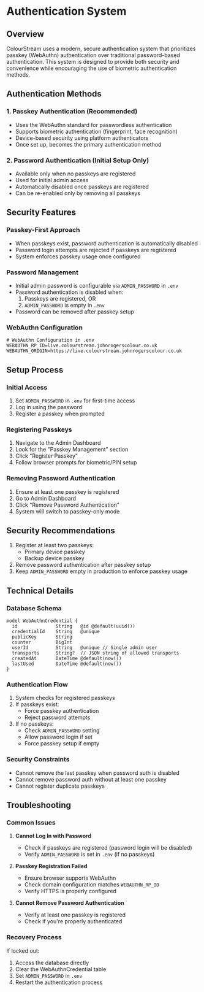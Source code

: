 # Authentication System

## Overview

ColourStream uses a modern, secure authentication system that prioritizes passkey (WebAuthn) authentication over traditional password-based authentication. This system is designed to provide both security and convenience while encouraging the use of biometric authentication methods.

## Authentication Methods

### 1. Passkey Authentication (Recommended)
- Uses the WebAuthn standard for passwordless authentication
- Supports biometric authentication (fingerprint, face recognition)
- Device-based security using platform authenticators
- Once set up, becomes the primary authentication method

### 2. Password Authentication (Initial Setup Only)
- Available only when no passkeys are registered
- Used for initial admin access
- Automatically disabled once passkeys are registered
- Can be re-enabled only by removing all passkeys

## Security Features

### Passkey-First Approach
- When passkeys exist, password authentication is automatically disabled
- Password login attempts are rejected if passkeys are registered
- System enforces passkey usage once configured

### Password Management
- Initial admin password is configurable via `ADMIN_PASSWORD` in `.env`
- Password authentication is disabled when:
  1. Passkeys are registered, OR
  2. `ADMIN_PASSWORD` is empty in `.env`
- Password can be removed after passkey setup

### WebAuthn Configuration
```env
# WebAuthn Configuration in .env
WEBAUTHN_RP_ID=live.colourstream.johnrogerscolour.co.uk
WEBAUTHN_ORIGIN=https://live.colourstream.johnrogerscolour.co.uk
```

## Setup Process

### Initial Access
1. Set `ADMIN_PASSWORD` in `.env` for first-time access
2. Log in using the password
3. Register a passkey when prompted

### Registering Passkeys
1. Navigate to the Admin Dashboard
2. Look for the "Passkey Management" section
3. Click "Register Passkey"
4. Follow browser prompts for biometric/PIN setup

### Removing Password Authentication
1. Ensure at least one passkey is registered
2. Go to Admin Dashboard
3. Click "Remove Password Authentication"
4. System will switch to passkey-only mode

## Security Recommendations

1. Register at least two passkeys:
   - Primary device passkey
   - Backup device passkey
2. Remove password authentication after passkey setup
3. Keep `ADMIN_PASSWORD` empty in production to enforce passkey usage

## Technical Details

### Database Schema
```prisma
model WebAuthnCredential {
  id              String   @id @default(uuid())
  credentialId    String   @unique
  publicKey       String
  counter         BigInt
  userId          String   @unique // Single admin user
  transports      String?  // JSON string of allowed transports
  createdAt       DateTime @default(now())
  lastUsed        DateTime @default(now())
}
```

### Authentication Flow
1. System checks for registered passkeys
2. If passkeys exist:
   - Force passkey authentication
   - Reject password attempts
3. If no passkeys:
   - Check `ADMIN_PASSWORD` setting
   - Allow password login if set
   - Force passkey setup if empty

### Security Constraints
- Cannot remove the last passkey when password auth is disabled
- Cannot remove password auth without at least one passkey
- Cannot register duplicate passkeys

## Troubleshooting

### Common Issues
1. **Cannot Log In with Password**
   - Check if passkeys are registered (password login will be disabled)
   - Verify `ADMIN_PASSWORD` is set in `.env` (if no passkeys)

2. **Passkey Registration Failed**
   - Ensure browser supports WebAuthn
   - Check domain configuration matches `WEBAUTHN_RP_ID`
   - Verify HTTPS is properly configured

3. **Cannot Remove Password Authentication**
   - Verify at least one passkey is registered
   - Check if you're properly authenticated

### Recovery Process
If locked out:
1. Access the database directly
2. Clear the WebAuthnCredential table
3. Set `ADMIN_PASSWORD` in `.env`
4. Restart the authentication process 